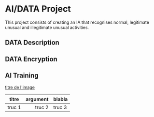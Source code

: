 # AI/DATA Project

This project consists of creating an IA that recognises normal, legitimate unusual and illegitimate unusual activities.

## DATA Description

## DATA Encryption

## AI Training 

[titre de l'image](./pics/image.png)

| titre | argument | blabla |
| :---: | ---: | :--- |
| truc 1 | truc 2 | truc 3|

